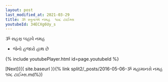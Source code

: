 ```yaml
---
layout: post
last_modified_at: 2021-03-29
title: ૐ સ્તુતાએ નમહ  ૧૦૮ ટાઈમ્સ
youtubeId: 34ECXg6Uy_s
---
```

 
 
 ૐ સહસ્ર બહાવે નમહ  
 
 -  જેનો હજારો હાથ છે 
 
  
 
  
 
 
 
 
 
 


{% include youtubePlayer.html id=page.youtubeId %}
 
[Next]({{ site.baseurl }}{% link  split2/_posts/2016-05-06-ૐ મહામાનસે નમહ ૧૦૮ ટાઈમ્સ.md%})
 
